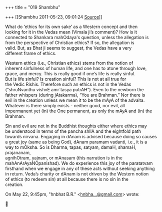 +++
title = "019 Shambhu"

+++
[[Shambhu	2011-05-23, 09:01:24 [Source](https://groups.google.com/g/samskrita/c/RRnL4ROHx1Y)]]



What do ‘ethics for its own sake’ as a Western concept and then  
looking for it in the Vedas mean (Vimala ji’s comment)? How is it  
connected to Shankara mahOdaya's question, unless the allegation is  
from the perspective of Christian ethics? If so, the allegation is  
valid. But, as Bhat ji seems to suggest, the Vedas have a very  
different frame of ethics.  
  
Western ethics (i.e., Christian ethics) stems from the notion of  
inherent sinfulness of human life, and one has to atone through love,  
grace, and mercy. This is really good if one’s life is really sinful.  
But is life sinful? Is creation sinful? This is not at all true for  
the Vedic Rishis. Therefore such an ethics is not in the Vedas  
(“shruNvanthu vishvE amr\`tasya putrAH”). Even to the newborn the  
father whispers (during jAtakarma), “You are Brahman.” Nor there is  
evil in the creation unless we mean it to be the mAyA of the advaita.  
Whatever is there simply exists - neither good, nor evil, all  
impermanent yet (in) the One permanent, as only the mAyA and (in) the  
Brahman.  
  
Sin and evil are not in the Buddhist thoughts either where ethics may  
be understood in terms of the pancha shIlA and the eightfold path  
towards nirvana. Engaging in dAnam is advised because doing so causes  
a great joy (same as being God), dAnam paramam vadanti, i.e., it is a  
way to mOksha. So is Dharma, tapas, satyam, damaH, shamaH, prajananam,  
agnihOtram, yajnam, or mAnasam (this narration is in the  
mahAnArAyaNOpanishad). We do experience this joy of the paratatvam  
firsthand when we engage in any of these acts without seeking anything  
in return. Veda’s charity or dAnam is not driven by the Western notion  
of ethics (to redeem sin) at all because there is no sin in the  
creation.  
  
On May 22, 9:45pm, "hnbhat B.R." \<[hnbha...@gmail.com]()\> wrote:  



